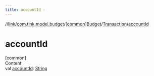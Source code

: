 ```yaml
---
title: accountId -
---
```

//[link](../../../index.md)/[com.tink.model.budget](../../index.md)/[[common]Budget](../index.md)/[Transaction](index.md)/[accountId](account-id.md)



# accountId  
[common]  
Content  
val [accountId](account-id.md): [String](https://kotlinlang.org/api/latest/jvm/stdlib/kotlin/-string/index.html)  




